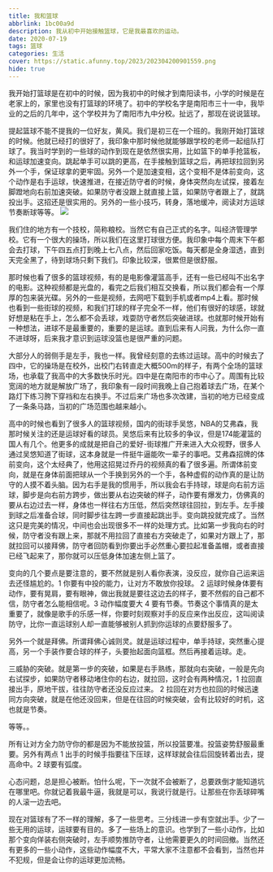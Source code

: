 ```yaml
---
title: 我和篮球
abbrlink: 1bc00a9d
description: 我从初中开始接触篮球，它是我最喜欢的运动。
date: 2020-07-19
tags: 篮球
categories: 生活
cover: https://static.afunny.top/2023/202304200901559.png
hide: true
---
```


我开始打篮球是在初中的时候，因为我初中的时候才到南阳读书，小学的时候是在老家上的，家里也没有打篮球的环境了。初中的学校名字是南阳市三十一中，我毕业的之后的几年中，这个学校并为了南阳市九中分校。扯远了，那现在说说篮球。

提起篮球不能不提我的一位好友，黄风。我们是初三在一个班的。我刚开始打篮球的时候。他就已经打的很好了，我印象中那时候他就能够跟学校的老师一起组队打球了。我当时学到的一些球的动作到现在是依然很实用，比如篮下的单手抢篮板，和运球加速变向。跳起单手可以跳的更高，在手接触到篮球之后，再把球拉回到另外一个手，保证球拿的更牢固。另外一个是加速变相，这个变相不是体前变向，这个动作是右手运球，快速推进，在接近防守者的时候，身体突然向左试探，接着左脚蹬地向右前加速突破。如果防守者没跟上就直接上篮，如果防守者跟上了，就跳投出手。这招还是很实用的。另外的一些小技巧，转身，落地缓冲，阅读对方运球节奏断球等等。
![](https://static.afunny.top/2023/202304200901621.png)

我们住的地方有一个技校，简称粮校。当然它有自己正式的名字。叫经济管理学校。它有一个很大的操场，所以我们在这里打球很方便。我印象中每个周末下午都会去打球，下午四五点打到晚上七八点，然后回家吃饭。每天都是全身湿透，直到天完全黑了，待到球场只剩下我们。印象比较深，很累但是很舒服。

那时候也看了很多的篮球视频，有的是电影像灌篮高手，还有一些已经叫不出名字的电影。这种视频都是光盘的，看完之后我们相互交换看，所以我们都会有一个厚厚的包来装光碟。另外的一些是视频，去网吧下载到手机或者mp4上看。那时候也看到一些街球的视频，和我们打球的样子完全不一样，他们有很好的球感，球就好想是粘在手上，怎么都不会丢球，戏耍防守者然后突破进球。也就那时候开始有一种想法，进球不是最重要的，重要的是运球。直到后来有人问我，为什么你一直不进球呀，后来我才意识到运球没篮也是很严重的问题。

大部分人的弱侧手是左手，我也一样。我曾经刻意的去练过运球。高中的时候去了四中，它的操场是在校外，出校门右转直走大概500m的样子，有两个全场的篮球场，也承载了我高中的大多数快乐时光。四中是在南阳市的市中心了。周围有比较宽阔的地方就是解放广场了，我印象有一段时间我晚上自己抱着球去广场，在某个路灯下练习胯下穿裆和左右换手。不过后来广场也多次改建，当初的地方已经变成了一条条马路，当初的广场范围也越来越小。

高中的时候也看到了很多人的篮球视频，国内的街球手吴悠，NBA的艾弗森，我那时候关注的还是运球好看的球员。吴悠后来有比较多的争议，但是174能灌篮的国人有几个。他更多的成就是把自己的爱好-街球推广开来进入大众视野，很多人通过吴悠知道了街球，这本身就是一件挺牛逼能吹一辈子的事吧。艾弗森招牌的体前变向，这个太经典了，他用这招晃过乔丹的视频真的看了很多遍。所谓体前变向，就是在身体前面把球从一个手换到另外的一个手，各种虚假的动作真的是让防守的人摸不着头脑。因为右手是我的惯用手，所以我会右手持球，球是向右前方运球，脚步是向右前方跨步，做出要从右边突破的样子，动作要有爆发力，仿佛真的要从右边过去一样，身体也一样往右方压低，然后突然球往回拉，到左手。左手接到球之后准备合球，同时脚步往左跨一步直接起跳出手。变向跳投就完成了。当然这只是完美的情况，中间也会出现很多不一样的处理方式。比如第一步我向右的时候，防守者没有跟上来，那就不用拉回了直接右方突破走了，如果对方跟上了，那就拉回可以接拜佛，防守者回防看到你要出手必然重心要拉起准备盖帽，或者直接已经飞起来了，那你就可以压低身体加速左侧上篮了。

变向的几个要点是要注意的，要不然就是别人看你表演，没反应，就你自己运来运去还怪尴尬的。1 你要有中投的能力，让对方不敢放你投球。 2 运球时候身体要有动作，要有晃肩，要有眼神，做出我就是要往这边去的样子，要不然假的自己都不信，防守者怎么能相信呢。3 动作幅度要大 4 要有节奏。节奏这个事情真的是太重要了，就像是歌手的乐感一样，你要时刻观察对手的反应来作出反应，这叫阅读防守，比你一直运球别人却一直能够被别人抓到你运球的点要舒服多了。

另外一个就是拜佛。所谓拜佛心诚则灵。就是运球过程中，单手持球，突然重心提高，另一个手装作要合球的样子，头要抬起面向篮框。然后再接着运球。走。

三威胁的突破。就是第一步的突破，如果是右手熟练，那就向右突破，一般是先向右试探步，如果防守者移动堵住你的右边，就拉回，这时会有两种情况，1 拉回直接出手，原地干拔，往往防守者还没反应过来。 2 拉回在对方也拉回的时候迅速同方向突破，就是在他还没回来，但是在往回的时候突破，会有比较好的时机，这也就是节奏。

等等。。

所有让对方全力防守你的都是因为不能放投篮，所以投篮要准。投篮姿势舒服最重要。另外有两点 1 出手的时候手指要往下压球，这样球就会往后回旋转着出去，提高命中。2  球要有弧度。

心态问题，总是担心被断。怕什么呢，下一次就不会被断了，总要跌倒才能知道坑在哪里吧。你就记着我最牛逼，我就是可以，我说行就是行。让那些在你丢球碎嘴的人滚一边去吧。

现在对篮球有了不一样的理解，多了一些思考。三分线进一步有空就出手。少了一些无用的运球，运球要有目的。多了一些场上的意识。也学到了一些小动作，比如那个变向佯装右侧突破时，左手顺势推防守者，让他需要更久的时间回撤。当然还有更多的一些小动作，这些动作幅度不大，平常大家不注意都不会看到，当然也并不犯规，但是会让你的运球更加流畅。